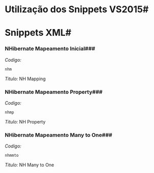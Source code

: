 # Utilização dos Snippets VS2015#

# Snippets XML#

### NHibernate Mapeamento Inicial###
*Codigo:* 
```
nhm
```

*Titulo:*
NH Mapping



### NHibernate Mapeamento Property###
*Codigo:* 
```
nhmp
```

*Titulo:*
NH Property


### NHibernate Mapeamento Many to One###
*Codigo:* 
```
nhmmto
```
*Titulo:*
NH Many to One
